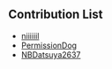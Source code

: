 ## Contribution List

* [niiiiiil](https://github.com/niiiiiil)
* [PermissionDog](https://github.com/PermissionDog)
* [NBDatsuya2637](https://github.com/NBDatsuya2637)
